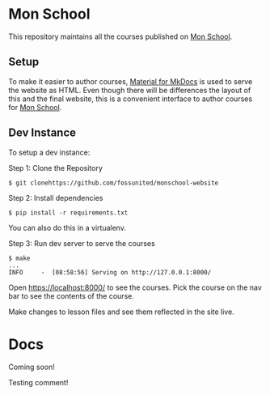 # Mon School

This repository maintains all the courses published on [Mon School][].

[Mon School]: (https://mon.school/).

## Setup

To make it easier to author courses, [Material for MkDocs][mkdocs] is used to serve the website as HTML. Even though there will be differences the layout of this and the final website, this is a convenient interface to author courses for [Mon School][].

[mkdocs]: https://squidfunk.github.io/mkdocs-material/

## Dev Instance

To setup a dev instance:

Step 1: Clone the Repository

```
$ git clonehttps://github.com/fossunited/monschool-website
```

Step 2: Install dependencies

```
$ pip install -r requirements.txt
```

You can also do this in a virtualenv.

Step 3: Run dev server to serve the courses

```
$ make
...
INFO     -  [08:58:56] Serving on http://127.0.0.1:8000/
```

Open <https://localhost:8000/> to see the courses. Pick the course on the nav bar to see the contents of the course.

Make changes to lesson files and see them reflected in the site live.

# Docs

Coming soon!

Testing comment!